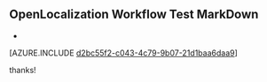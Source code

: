 ## OpenLocalization Workflow Test MarkDown
* 

[AZURE.INCLUDE [d2bc55f2-c043-4c79-9b07-21d1baa6daa9](calleeMd1.md)]

 
thanks!